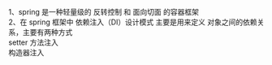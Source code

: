 1、spring 是一种轻量级的 反转控制 和 面向切面 的容器框架  
2、在 spring 框架中 依赖注入（DI）设计模式 主要是用来定义 对象之间的依赖关系，主要有两种方式  
   setter 方法注入  
   构造器注入
